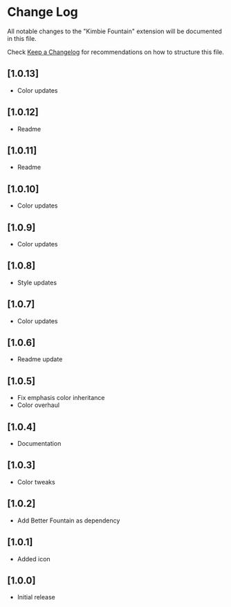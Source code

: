 # Change Log

All notable changes to the "Kimbie Fountain" extension will be documented in this file.

Check [Keep a Changelog](http://keepachangelog.com/) for recommendations on how to structure this file.

## [1.0.13]

- Color updates

## [1.0.12]

- Readme

## [1.0.11]

- Readme

## [1.0.10]

- Color updates

## [1.0.9]

- Color updates

## [1.0.8]

- Style updates

## [1.0.7]

- Color updates

## [1.0.6]

- Readme update

## [1.0.5]

- Fix emphasis color inheritance
- Color overhaul

## [1.0.4]

- Documentation

## [1.0.3]

- Color tweaks

## [1.0.2]

- Add Better Fountain as dependency

## [1.0.1]

- Added icon


## [1.0.0]

- Initial release
